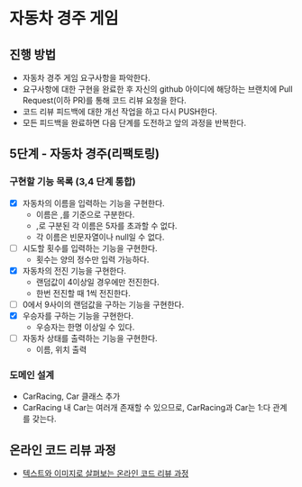 # 자동차 경주 게임
## 진행 방법
* 자동차 경주 게임 요구사항을 파악한다.
* 요구사항에 대한 구현을 완료한 후 자신의 github 아이디에 해당하는 브랜치에 Pull Request(이하 PR)를 통해 코드 리뷰 요청을 한다.
* 코드 리뷰 피드백에 대한 개선 작업을 하고 다시 PUSH한다.
* 모든 피드백을 완료하면 다음 단계를 도전하고 앞의 과정을 반복한다.

## 5단계 - 자동차 경주(리팩토링)
### 구현할 기능 목록 (3,4 단계 통합)
- [x] 자동차의 이름을 입력하는 기능을 구현한다.
  - 이름은 ,를 기준으로 구분한다.
  - ,로 구분된 각 이름은 5자를 초과할 수 없다.
  - 각 이름은 빈문자열이나 null일 수 없다.
- [ ] 시도할 횟수를 입력하는 기능을 구현한다.
  - 횟수는 양의 정수만 입력 가능하다.
- [x] 자동차의 전진 기능을 구현한다.
  - 랜덤값이 4이상일 경우에만 전진한다.
  - 한번 전진할 때 1씩 전진한다.
- [ ] 0에서 9사이의 랜덤값을 구하는 기능을 구현한다.
- [x] 우승자를 구하는 기능을 구현한다.
  - 우승자는 한명 이상일 수 있다.
- [ ] 자동차 상태를 출력하는 기능을 구현한다.
  - 이름, 위치 출력

### 도메인 설계
- CarRacing, Car 클래스 추가
- CarRacing 내 Car는 여러개 존재할 수 있으므로, CarRacing과 Car는 1:다 관계를 갖는다.


## 온라인 코드 리뷰 과정
* [텍스트와 이미지로 살펴보는 온라인 코드 리뷰 과정](https://github.com/next-step/nextstep-docs/tree/master/codereview)